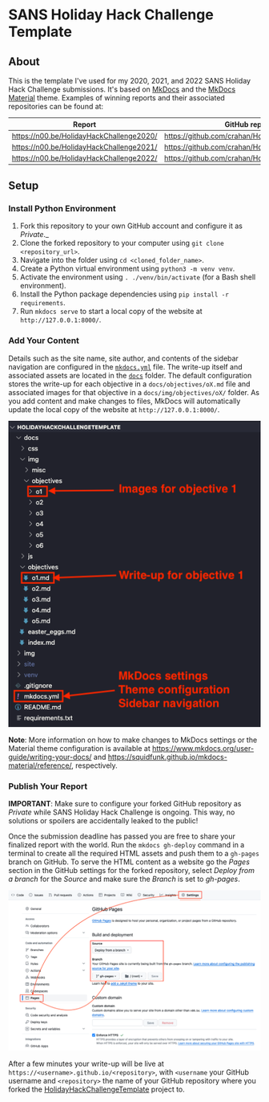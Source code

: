 # SANS Holiday Hack Challenge Template

## About

This is the template I've used for my 2020, 2021, and 2022 SANS Holiday Hack Challenge submissions. It's based on [MkDocs](https://www.mkdocs.org) and the [MkDocs Material](https://squidfunk.github.io/mkdocs-material/) theme. Examples of winning reports and their associated repositories can be found at:

| Report                                   | GitHub repository                                  |
| ---------------------------------------- | -------------------------------------------------- |
| https://n00.be/HolidayHackChallenge2020/ | https://github.com/crahan/HolidayHackChallenge2020 |
| https://n00.be/HolidayHackChallenge2021/ | https://github.com/crahan/HolidayHackChallenge2021 |
| https://n00.be/HolidayHackChallenge2022/ | https://github.com/crahan/HolidayHackChallenge2022 |

## Setup

### Install Python Environment

1. Fork this repository to your own GitHub account and configure it as _Private_._
2. Clone the forked repository to your computer using `git clone <repository_url>`.
3. Navigate into the folder using `cd <cloned_folder_name>`.
4. Create a Python virtual environment using `python3 -m venv venv`.
5. Activate the environment using `. ./venv/bin/activate` (for a Bash shell environment).
6. Install the Python package dependencies using `pip install -r requirements`.
7. Run `mkdocs serve` to start a local copy of the website at `http://127.0.0.1:8000/`.

### Add Your Content

Details such as the site name, site author, and contents of the sidebar navigation are configured in the [`mkdocs.yml`](mkdocs.yml) file. The write-up itself and associated assets are located in the [`docs`](docs/) folder. The default configuration stores the write-up for each objective in a `docs/objectives/oX.md` file and associated images for that objective in a `docs/img/objectives/oX/` folder. As you add content and make changes to files, MkDocs will automatically update the local copy of the website at `http://127.0.0.1:8000/`.

![Files](./img/files.png)

**Note**: More information on how to make changes to MkDocs settings or the Material theme configuration is available at https://www.mkdocs.org/user-guide/writing-your-docs/ and https://squidfunk.github.io/mkdocs-material/reference/, respectively.

### Publish Your Report

**IMPORTANT**: Make sure to configure your forked GitHub repository as _Private_ while SANS Holiday Hack Challenge is ongoing. This way, no solutions or spoilers are accidentally leaked to the public!

Once the submission deadline has passed you are free to share your finalized report with the world. Run the `mkdocs gh-deploy` command in a terminal to create all the required HTML assets and push them to a `gh-pages` branch on GitHub. To serve the HTML content as a website go the _Pages_ section in the GitHub settings for the forked repository, select _Deploy from a branch_ for the _Source_ and make sure the _Branch_ is set to _gh-pages_.

![GitHub Settings](./img/github_settings.png)

After a few minutes your write-up will be live at `https://<username>.github.io/<repository>`, with `<username` your GitHub username and `<repository>` the name of your GitHub repository where you forked the [HolidayHackChallengeTemplate](https://github.com/crahan/HolidayHackChallengeTemplate/) project to.
